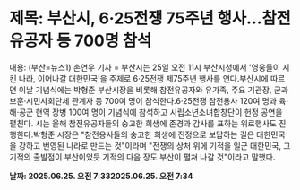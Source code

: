 # **제목: 부산시, 6·25전쟁 75주년 행사…참전유공자 등 700명 참석**

  내용: (부산=뉴스1) 손연우 기자 = 부산시는 25일 오전 11시 부산시청에서 '영웅들이 지킨 나라, 이어나갈 대한민국'을 주제로 6·25전쟁 제75주년 행사를 연다.부산시에 따르면 이날 기념식에는 박형준 부산시장을 비롯해 참전유공자와 유가족, 주요 기관장, 군과 보훈·시민사회단체 관계자 등 700여 명이 참석한다.6·25전쟁 참전용사 120여 명과 육·해·공군 현역 장병 100여 명이 기념식에 참석하고 시립소년소녀합창단이 헌정 공연을 펼친다.  시는 올해 참전유공자들의 숭고한 희생에 존경과 감사를 표하는 위로행사도 진행한다.박형준 시장은 "참전용사들의 숭고한 희생에 진정으로 보답하는 길은 대한민국을 강하고 번영된 나라로 만드는 것"이라며 "전쟁의 상처 위에 기적을 일군 대한민국, 그 기적의 출발점이 부산이었듯 기적의 다음 장도 부산이 펼쳐 나갈 것"이라고 말했다.

  **날짜: 2025.06.25. 오전 7:332025.06.25. 오전 7:34**